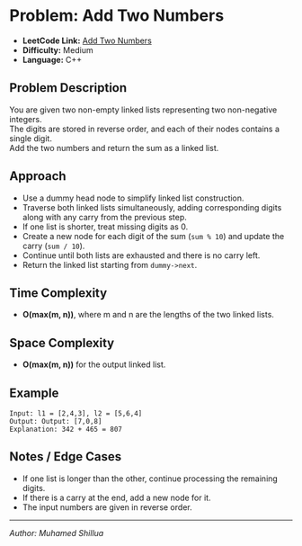 # Problem: Add Two Numbers

- **LeetCode Link:** [Add Two Numbers](https://leetcode.com/problems/add-two-numbers/)
- **Difficulty:** Medium
- **Language:** C++

## Problem Description
You are given two non-empty linked lists representing two non-negative integers.  
The digits are stored in reverse order, and each of their nodes contains a single digit.  
Add the two numbers and return the sum as a linked list. 

## Approach
- Use a dummy head node to simplify linked list construction.
- Traverse both linked lists simultaneously, adding corresponding digits along with any carry from the previous step.
- If one list is shorter, treat missing digits as 0.
- Create a new node for each digit of the sum (`sum % 10`) and update the carry (`sum / 10`).
- Continue until both lists are exhausted and there is no carry left.
- Return the linked list starting from `dummy->next`.

## Time Complexity
- **O(max(m, n))**, where m and n are the lengths of the two linked lists.

## Space Complexity
- **O(max(m, n))** for the output linked list.

## Example
```
Input: l1 = [2,4,3], l2 = [5,6,4]
Output: Output: [7,0,8]
Explanation: 342 + 465 = 807
```

## Notes / Edge Cases
- If one list is longer than the other, continue processing the remaining digits.
- If there is a carry at the end, add a new node for it.
- The input numbers are given in reverse order.

---
*Author: Muhamed Shillua*
